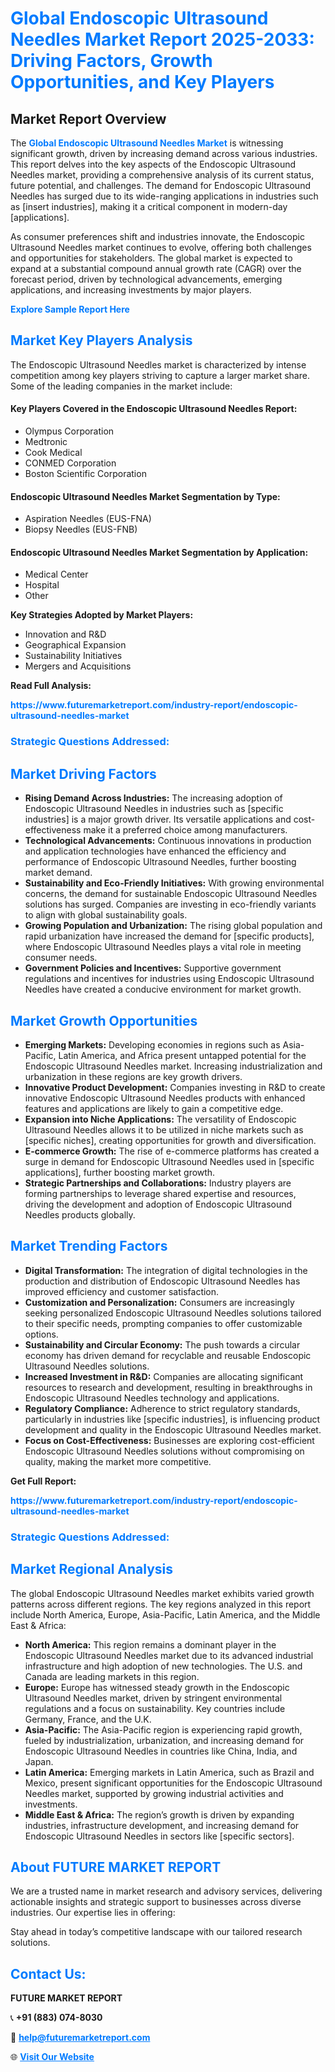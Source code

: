 <h1 style="color: #007BFF;">Global Endoscopic Ultrasound Needles Market Report 2025-2033: Driving Factors, Growth Opportunities, and Key Players</h1>

<section id="overview">
<h2>Market Report Overview</h2>
<p>The <a href="https://www.futuremarketreport.com/industry-report/endoscopic-ultrasound-needles-market" style="color: #007BFF; text-decoration: none;"><strong>Global Endoscopic Ultrasound Needles Market</strong></a> is witnessing significant growth, driven by increasing demand across various industries. This report delves into the key aspects of the Endoscopic Ultrasound Needles market, providing a comprehensive analysis of its current status, future potential, and challenges. The demand for Endoscopic Ultrasound Needles has surged due to its wide-ranging applications in industries such as [insert industries], making it a critical component in modern-day [applications].</p>
<p>As consumer preferences shift and industries innovate, the Endoscopic Ultrasound Needles market continues to evolve, offering both challenges and opportunities for stakeholders. The global market is expected to expand at a substantial compound annual growth rate (CAGR) over the forecast period, driven by technological advancements, emerging applications, and increasing investments by major players.</p>
</section>

<section id="overview">
<p><a href="https://www.futuremarketreport.com/request-sample/reportId=85287" style="color: #007BFF; text-decoration: none;"><strong>Explore Sample Report Here</strong></a></p>
</section>

<section id="key-players">
<h2 style="color: #007BFF;">Market Key Players Analysis</h2>
<p>The Endoscopic Ultrasound Needles market is characterized by intense competition among key players striving to capture a larger market share. Some of the leading companies in the market include:</p>
<h4>Key Players Covered in the Endoscopic Ultrasound Needles Report:</h4>
<ul><li>Olympus Corporation</li><li>Medtronic</li><li>Cook Medical</li><li>CONMED Corporation</li><li>Boston Scientific Corporation</li></ul>
<h4>Endoscopic Ultrasound Needles Market Segmentation by Type:</h4>
<ul><li>Aspiration Needles (EUS-FNA)</li><li>Biopsy Needles (EUS-FNB)</li></ul>

<h4>Endoscopic Ultrasound Needles Market Segmentation by Application:</h4>
<ul><li>Medical Center</li><li>Hospital</li><li>Other</li></ul>
<p><strong>Key Strategies Adopted by Market Players:</strong></p>
<ul>
<li>Innovation and R&D</li>
<li>Geographical Expansion</li>
<li>Sustainability Initiatives</li>
<li>Mergers and Acquisitions</li>
</ul>
</section>

<section>
<p><strong>Read Full Analysis: </strong></p><a href="https://www.futuremarketreport.com/industry-report/endoscopic-ultrasound-needles-market" style="color: #007BFF; text-decoration: none;"><strong>https://www.futuremarketreport.com/industry-report/endoscopic-ultrasound-needles-market</strong></a>
<h3 style="color: #007BFF;">Strategic Questions Addressed:</h3>
</section>

<section id="driving-factors">
<h2 style="color: #007BFF;">Market Driving Factors</h2>
<ul>
<li><strong>Rising Demand Across Industries:</strong> The increasing adoption of Endoscopic Ultrasound Needles in industries such as [specific industries] is a major growth driver. Its versatile applications and cost-effectiveness make it a preferred choice among manufacturers.</li>
<li><strong>Technological Advancements:</strong> Continuous innovations in production and application technologies have enhanced the efficiency and performance of Endoscopic Ultrasound Needles, further boosting market demand.</li>
<li><strong>Sustainability and Eco-Friendly Initiatives:</strong> With growing environmental concerns, the demand for sustainable Endoscopic Ultrasound Needles solutions has surged. Companies are investing in eco-friendly variants to align with global sustainability goals.</li>
<li><strong>Growing Population and Urbanization:</strong> The rising global population and rapid urbanization have increased the demand for [specific products], where Endoscopic Ultrasound Needles plays a vital role in meeting consumer needs.</li>
<li><strong>Government Policies and Incentives:</strong> Supportive government regulations and incentives for industries using Endoscopic Ultrasound Needles have created a conducive environment for market growth.</li>
</ul>
</section>

<section id="growth-opportunities">
<h2 style="color: #007BFF;">Market Growth Opportunities</h2>
<ul>
<li><strong>Emerging Markets:</strong> Developing economies in regions such as Asia-Pacific, Latin America, and Africa present untapped potential for the Endoscopic Ultrasound Needles market. Increasing industrialization and urbanization in these regions are key growth drivers.</li>
<li><strong>Innovative Product Development:</strong> Companies investing in R&D to create innovative Endoscopic Ultrasound Needles products with enhanced features and applications are likely to gain a competitive edge.</li>
<li><strong>Expansion into Niche Applications:</strong> The versatility of Endoscopic Ultrasound Needles allows it to be utilized in niche markets such as [specific niches], creating opportunities for growth and diversification.</li>
<li><strong>E-commerce Growth:</strong> The rise of e-commerce platforms has created a surge in demand for Endoscopic Ultrasound Needles used in [specific applications], further boosting market growth.</li>
<li><strong>Strategic Partnerships and Collaborations:</strong> Industry players are forming partnerships to leverage shared expertise and resources, driving the development and adoption of Endoscopic Ultrasound Needles products globally.</li>
</ul>
</section>

<section id="trending-factors">
<h2 style="color: #007BFF;">Market Trending Factors</h2>
<ul>
<li><strong>Digital Transformation:</strong> The integration of digital technologies in the production and distribution of Endoscopic Ultrasound Needles has improved efficiency and customer satisfaction.</li>
<li><strong>Customization and Personalization:</strong> Consumers are increasingly seeking personalized Endoscopic Ultrasound Needles solutions tailored to their specific needs, prompting companies to offer customizable options.</li>
<li><strong>Sustainability and Circular Economy:</strong> The push towards a circular economy has driven demand for recyclable and reusable Endoscopic Ultrasound Needles solutions.</li>
<li><strong>Increased Investment in R&D:</strong> Companies are allocating significant resources to research and development, resulting in breakthroughs in Endoscopic Ultrasound Needles technology and applications.</li>
<li><strong>Regulatory Compliance:</strong> Adherence to strict regulatory standards, particularly in industries like [specific industries], is influencing product development and quality in the Endoscopic Ultrasound Needles market.</li>
<li><strong>Focus on Cost-Effectiveness:</strong> Businesses are exploring cost-efficient Endoscopic Ultrasound Needles solutions without compromising on quality, making the market more competitive.</li>
</ul>
</section>

<section>
<p><strong>Get Full Report: </strong></p><a href="https://www.futuremarketreport.com/industry-report/endoscopic-ultrasound-needles-market" style="color: #007BFF; text-decoration: none;"><strong>https://www.futuremarketreport.com/industry-report/endoscopic-ultrasound-needles-market</strong></a>
<h3 style="color: #007BFF;">Strategic Questions Addressed:</h3>
</section>


<section id="regional-analysis">
<h2 style="color: #007BFF;">Market Regional Analysis</h2>
<p>The global Endoscopic Ultrasound Needles market exhibits varied growth patterns across different regions. The key regions analyzed in this report include North America, Europe, Asia-Pacific, Latin America, and the Middle East & Africa:</p>
<ul>
<li><strong>North America:</strong> This region remains a dominant player in the Endoscopic Ultrasound Needles market due to its advanced industrial infrastructure and high adoption of new technologies. The U.S. and Canada are leading markets in this region.</li>
<li><strong>Europe:</strong> Europe has witnessed steady growth in the Endoscopic Ultrasound Needles market, driven by stringent environmental regulations and a focus on sustainability. Key countries include Germany, France, and the U.K.</li>
<li><strong>Asia-Pacific:</strong> The Asia-Pacific region is experiencing rapid growth, fueled by industrialization, urbanization, and increasing demand for Endoscopic Ultrasound Needles in countries like China, India, and Japan.</li>
<li><strong>Latin America:</strong> Emerging markets in Latin America, such as Brazil and Mexico, present significant opportunities for the Endoscopic Ultrasound Needles market, supported by growing industrial activities and investments.</li>
<li><strong>Middle East & Africa:</strong> The region’s growth is driven by expanding industries, infrastructure development, and increasing demand for Endoscopic Ultrasound Needles in sectors like [specific sectors].</li>
</ul>
</section>

<footer>
<h2 style="color: #007BFF;">About FUTURE MARKET REPORT</h2>
<p>We are a trusted name in market research and advisory services, delivering actionable insights and strategic support to businesses across diverse industries. Our expertise lies in offering:</p>

<p>Stay ahead in today’s competitive landscape with our tailored research solutions.</p>

<h2 style="color: #007BFF;">Contact Us:</h2>
<p><strong>FUTURE MARKET REPORT</strong></p>
<p>📞 <strong>+91 (883) 074-8030</strong></p>
<p>📧 <strong><a href="mailto:help@futuremarketreport.com" style="color: #007BFF;">help@futuremarketreport.com</a></strong></p>
<p>🌐 <strong><a href="https://www.futuremarketreport.com/" style="color: #007BFF;">Visit Our Website</a></strong></p>
</footer>
